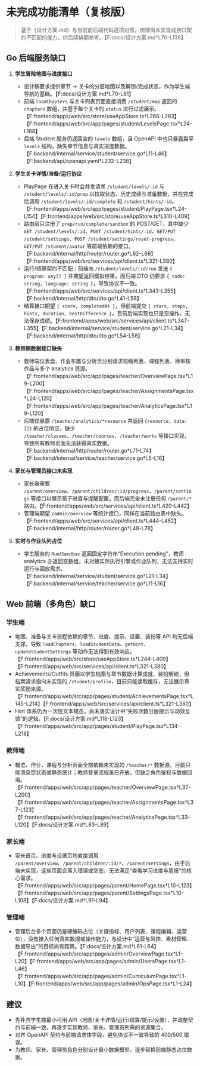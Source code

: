 # 未完成功能清单（复核版）

> 基于《设计方案.md》与当前前后端代码逐项对照，梳理尚未实现或接口契约不匹配的能力，供后续排期参考。【F:docs/设计方案.md†L70-L138】

## Go 后端服务缺口

1. **学生冒险地图与进度接口**
   * 设计稿要求提供章节 → 关卡的分层地图以及解锁/完成状态，作为学生端导航的基础。【F:docs/设计方案.md†L70-L81】
   * 前端 `loadChapters` 与关卡列表页面直接消费 `/student/map` 返回的 `chapters` 数组，并基于每个关卡的 `status` 进行过滤展示。【F:frontend/apps/web/src/store/useAppStore.ts†L266-L283】【F:frontend/apps/web/src/app/pages/student/LevelsPage.tsx†L24-L188】
   * 后端 Student 服务仍返回空的 `levels` 数组，且 OpenAPI 中也只暴露扁平 `levels` 结构，缺失章节信息与真实进度数据。【F:backend/internal/service/student/service.go†L11-L46】【F:backend/api/openapi.yaml†L232-L238】

2. **学生关卡详情/准备/运行协议**
   * PlayPage 在进入关卡时会并发请求 `/student/levels/:id` 与 `/student/levels/:id/prep` 以拉取状态、历史成绩与准备数据，并在完成后调用 `/student/levels/:id/complete` 和 `/student/hints/:id`。【F:frontend/apps/web/src/app/pages/student/PlayPage.tsx†L24-L154】【F:frontend/apps/web/src/store/useAppStore.ts†L310-L409】
   * 路由层只注册了 `prep/run/complete/sandbox` 的 POST/GET，其中缺少 `GET /student/levels/:id`、`POST /student/hints/:id`、`GET/PUT /student/settings`、`POST /student/settings/reset-progress`、`GET/PUT /student/avatar` 等前端依赖的接口。【F:backend/internal/http/router/router.go†L62-L69】【F:frontend/apps/web/src/services/api/client.ts†L321-L380】
   * 运行/结算契约不匹配：前端向 `/student/levels/:id/run` 发送 `{ program: any[] }` 并期望返回模拟结果，而后端 DTO 仍要求 `{ code: string, language: string }`，导致协议不一致。【F:frontend/apps/web/src/services/api/client.ts†L343-L355】【F:backend/internal/http/dto/dto.go†L41-L58】
   * 结算接口期望 `{ score, completedAt }`，但前端提交 `{ stars, steps, hints, duration, bestDifference }`，目前后端实现也只是空操作，无法保存成绩。【F:frontend/apps/web/src/services/api/client.ts†L347-L355】【F:backend/internal/service/student/service.go†L21-L34】【F:backend/internal/http/dto/dto.go†L54-L58】

3. **教师侧数据接口缺失**
   * 教师端仪表盘、作业布置与分析页分别请求班级列表、课程列表、待审核作品与多个 analytics 资源。【F:frontend/apps/web/src/app/pages/teacher/OverviewPage.tsx†L19-L200】【F:frontend/apps/web/src/app/pages/teacher/AssignmentsPage.tsx†L24-L120】【F:frontend/apps/web/src/app/pages/teacher/AnalyticsPage.tsx†L19-L120】
   * 后端仅暴露 `/teacher/analytics/*resource` 并返回 `{resource, data: []}` 的占位响应，缺少 `/teacher/classes`、`/teacher/courses`、`/teacher/works` 等接口实现，导致所有教师页面无法获得真实数据。【F:backend/internal/http/router/router.go†L71-L74】【F:backend/internal/service/teacher/service.go†L5-L16】

4. **家长与管理员接口未实现**
   * 家长端需要 `/parent/overview`、`/parent/children/:id/progress`、`/parent/settings` 等接口以展示孩子进度与提醒配置，而后端完全未注册任何 `/parent/*` 路由。【F:frontend/apps/web/src/services/api/client.ts†L420-L442】
   * 管理端期望 `/admin/overview` 等统计接口，同样在当前路由表中缺失。【F:frontend/apps/web/src/services/api/client.ts†L444-L452】【F:backend/internal/http/router/router.go†L48-L78】

5. **实时与作业队列占位**
   * 学生服务的 `Run`/`Sandbox` 返回固定字符串“Execution pending”，教师 analytics 亦返回空数组，未对接实际执行引擎或作业队列，无法支持实时运行与回放需求。【F:backend/internal/service/student/service.go†L21-L34】【F:backend/internal/service/teacher/service.go†L11-L16】

## Web 前端（多角色）缺口

### 学生端

* 地图、准备与关卡流程依赖的章节、进度、提示、设置、装扮等 API 均无后端支撑，导致 `loadChapters`、`loadStudentData`、`getHint`、`updateStudentSettings` 等动作无法得到有效响应。【F:frontend/apps/web/src/store/useAppStore.ts†L244-L409】【F:frontend/apps/web/src/services/api/client.ts†L321-L380】
* Achievements/Outfits 页面以学生档案与章节数据计算成就、装扮解锁，但档案请求指向未实现的 `/student/profile`，目前只能读取缓存，无法展示真实奖励来源。【F:frontend/apps/web/src/app/pages/student/AchievementsPage.tsx†L145-L214】【F:frontend/apps/web/src/services/api/client.ts†L321-L380】
* Hint 体系仍为一次性文本模态，尚未落实设计中“失败次数分层提示与动效反馈”的逻辑。【F:docs/设计方案.md†L118-L123】【F:frontend/apps/web/src/app/pages/student/PlayPage.tsx†L134-L218】

### 教师端

* 概览、作业、课程与分析页面全部依赖未实现的 `/teacher/*` 数据源，目前只能渲染空状态或静态统计；教师登录流程虽已开放，但缺乏角色鉴权与数据回填。 【F:frontend/apps/web/src/app/pages/teacher/OverviewPage.tsx†L37-L200】【F:frontend/apps/web/src/app/pages/teacher/AssignmentsPage.tsx†L37-L123】【F:frontend/apps/web/src/app/pages/teacher/AnalyticsPage.tsx†L33-L120】【F:docs/设计方案.md†L83-L89】

### 家长端

* 家长首页、进度与设置页均直接调用 `/parent/overview`、`/parent/children/:id/*`、`/parent/settings`，由于后端未实现，这些页面会落入错误或空态，无法满足“查看学习进度与周报”的核心需求。【F:frontend/apps/web/src/app/pages/parent/HomePage.tsx†L10-L123】【F:frontend/apps/web/src/app/pages/parent/SettingsPage.tsx†L10-L108】【F:docs/设计方案.md†L91-L94】

### 管理端

* 管理后台多个页面仍是硬编码占位（关键指标、用户列表、课程编辑、运营位），没有接入任何真实数据或操作能力，与设计中“运营与风控、素材管理、数据导出”的目标尚有距离。【F:docs/设计方案.md†L61-L64】【F:frontend/apps/web/src/app/pages/admin/OverviewPage.tsx†L1-L20】【F:frontend/apps/web/src/app/pages/admin/UsersPage.tsx†L1-L46】【F:frontend/apps/web/src/app/pages/admin/CurriculumPage.tsx†L1-L10】【F:frontend/apps/web/src/app/pages/admin/OpsPage.tsx†L1-L24】

## 建议

* 先补齐学生端最小可用 API（地图/关卡详情/运行/结算/提示/设置），并调整契约与前端一致，再逐步实现教师、家长、管理员所需的资源集合。
* 对齐 OpenAPI 契约与前端请求体字段，避免协议不一致导致的 400/500 错误。
* 为教师、家长、管理员角色分别设计最小数据模型，逐步替换前端静态占位数据。
